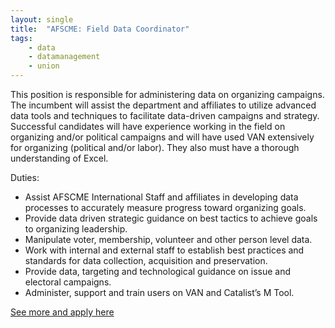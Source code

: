 ```yaml
---
layout: single
title:  "AFSCME: Field Data Coordinator"
tags: 
    - data
    - datamanagement
    - union
---
```


This position is responsible for administering data on organizing campaigns.  The incumbent will assist the department and affiliates to utilize advanced data tools and techniques to facilitate data-driven campaigns and strategy. Successful candidates will have experience working in the field on organizing and/or political campaigns and will have used VAN extensively for organizing (political and/or labor).  They also must have a thorough understanding of Excel.

Duties:
* Assist AFSCME International Staff and affiliates in developing data processes to accurately measure progress toward organizing goals.
* Provide data driven strategic guidance on best tactics to achieve goals to organizing leadership.
* Manipulate voter, membership, volunteer and other person level data.
* Work with internal and external staff to establish best practices and standards for data collection, acquisition and preservation.
* Provide data, targeting and technological guidance on issue and electoral campaigns.
* Administer, support and train users on VAN and Catalist’s M Tool.

[See more and apply here](https://www.afscme.org/union/employment/field-data-coordinator-la)
